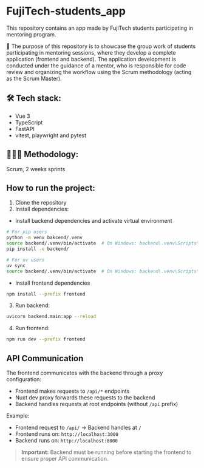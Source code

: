# FujiTech-students_app

This repository contains an app made by FujiTech students participating in mentoring program.

🚀 The purpose of this repository is to showcase the group work of students participating in mentoring sessions, where they develop a complete application (frontend and backend).
The application development is conducted under the guidance of a mentor, who is responsible for code review and organizing the workflow using the Scrum methodology (acting as the Scrum Master).

## 🛠 Tech stack:

- Vue 3
- TypeScript
- FastAPI
- vitest, playwright and pytest

## 🧑🏼‍💻 Methodology:

Scrum, 2 weeks sprints

## How to run the project:

1. Clone the repository
2. Install dependencies:

- Install backend dependencies and activate virtual environment

```bash
# For pip users
python -m venv bakcend/.venv
source backend/.venv/bin/activate  # On Windows: backend\.venv\Scripts\activate
pip install -e backend/

# For uv users
uv sync
source backend/.venv/bin/activate  # On Windows: backend\.venv\Scripts\activate
```

- Install frontend dependencies

```bash
npm install --prefix frontend
```

3. Run backend:

```bash
uvicorn backend.main:app --reload
```

4. Run frontend:

```bash
npm run dev --prefix frontend
```

## API Communication

The frontend communicates with the backend through a proxy configuration:

- Frontend makes requests to `/api/*` endpoints
- Nuxt dev proxy forwards these requests to the backend
- Backend handles requests at root endpoints (without `/api` prefix)

Example:

- Frontend request to `/api/` → Backend handles at `/`
- Frontend runs on: `http://localhost:3000`
- Backend runs on: `http://localhost:8000`

> **Important:** Backend must be running before starting the frontend to ensure proper API communication.
